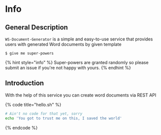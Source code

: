 # Info

## General Description

`WS-Document-Generator` is a simple and easy-to-use service that provides users with generated Word documents by given template

```
$ give me super-powers
```

{% hint style="info" %}
 Super-powers are granted randomly so please submit an issue if you're not happy with yours.
{% endhint %}

## Introduction

With the help of this service you can create word documents via REST API

{% code title="hello.sh" %}
```bash
# Ain't no code for that yet, sorry
echo 'You got to trust me on this, I saved the world'
```
{% endcode %}



